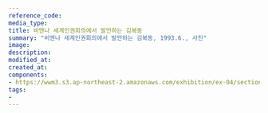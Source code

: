 ```yaml
---
reference_code:
media_type:
title: 비엔나 세계인권회의에서 발언하는 김복동
summary: "비엔나 세계인권회의에서 발언하는 김복동, 1993.6., 사진"
image:
description:
modified_at:
created_at:
components:
- https://wwm3.s3.ap-northeast-2.amazonaws.com/exhibition/ex-04/section-01-right/19_'비엔나+세계인권회의에서+발언하는+김복동.jpg
tags:
-
---
```

